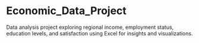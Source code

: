 # Economic_Data_Project
Data analysis project exploring regional income, employment status, education levels, and satisfaction using Excel for insights and visualizations.
